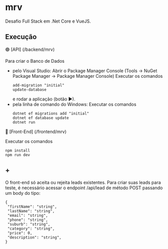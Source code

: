 # mrv

Desafio Full Stack em .Net Core e VueJS.

## Execução

🟣 [API] (/backend/mrv)

Para criar o Banco de Dados
- pelo Visual Studio:
  Abrir o Package Manager Console (Tools -> NuGet Package Manager -> Package Manager Console)
  Executar os comandos
  ```
  add-migration "initial"
  update-database
  ```
  e rodar a aplicação (botão ▶).
- pela linha de comando do Windows:
  Executar os comandos
  ```
  dotnet ef migrations add "initial"
  dotnet ef database update
  dotnet run
  ```

🔵 [Front-End] (/frontend/mrv)
 
 Executar os comandos
   ```
  npm install
  npm run dev
  ```
  
## +

O front-end só aceita ou rejeita leads existentes. Para criar suas leads para teste, é necessário acessar o endpoint /api/lead de método POST passando um body do tipo:

   ```
  {
    "firstName": "string",
    "lastName": "string",
    "email": "string",
    "phone": "string",
    "suburb": "string",
    "category": "string",
    "price": 0,
    "description": "string",
  }
  ```
